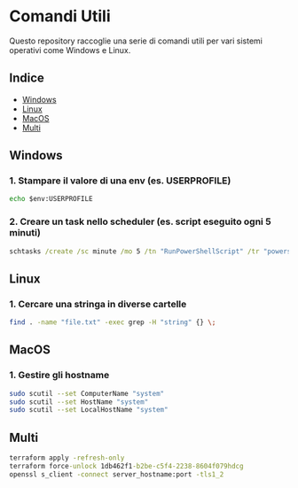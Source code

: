 # Comandi Utili

Questo repository raccoglie una serie di comandi utili per vari sistemi operativi come Windows e Linux.

## Indice

- [Windows](#windows)
- [Linux](#linux)
- [MacOS](#macos)
- [Multi](#multi)

## Windows

### 1. Stampare il valore di una env (es. USERPROFILE)
```cmd
echo $env:USERPROFILE
```

### 2. Creare un task nello scheduler (es. script eseguito ogni 5 minuti)
```cmd
schtasks /create /sc minute /mo 5 /tn "RunPowerShellScript" /tr "powershell.exe -File %USERPROFILE%\scripts\your_script.ps1" /f
```

## Linux

### 1. Cercare una stringa in diverse cartelle
```bash
find . -name "file.txt" -exec grep -H "string" {} \;
```


## MacOS

### 1. Gestire gli hostname
```bash
sudo scutil --set ComputerName "system"
sudo scutil --set HostName "system"
sudo scutil --set LocalHostName "system"
```

## Multi

```cmd
terraform apply -refresh-only
terraform force-unlock 1db462f1-b2be-c5f4-2238-8604f079hdcg
openssl s_client -connect server_hostname:port -tls1_2
```


